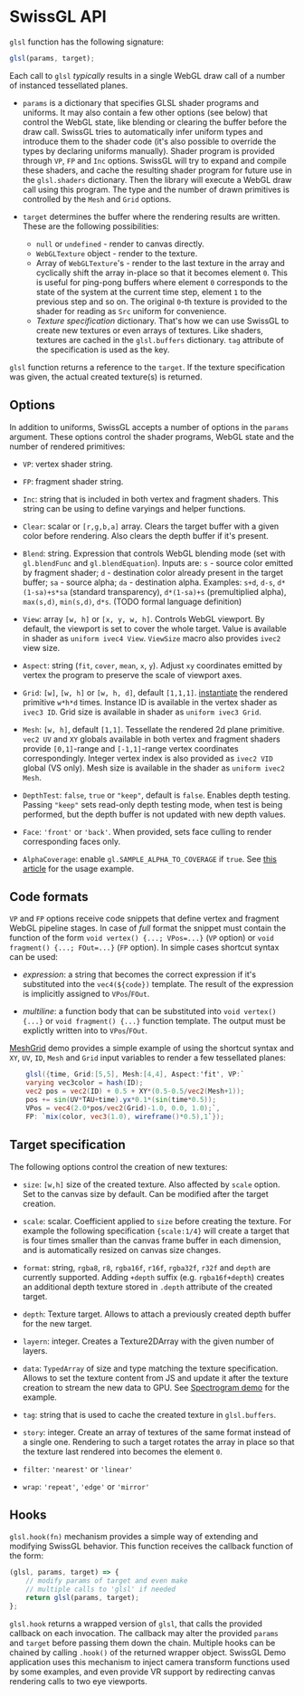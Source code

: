 # SwissGL API

`glsl` function has the following signature:

```js
glsl(params, target);
```

Each call to `glsl` _typically_ results in a single WebGL draw call of a number of instanced tessellated planes.

- `params` is a dictionary that specifies GLSL shader programs and uniforms. It may also contain a few other options (see below) that control the WebGL state, like blending or clearing the buffer before the draw call. SwissGL tries to automatically infer uniform types and introduce them to the shader code (it's also possible to override the types by declaring uniforms manually). Shader program is provided through `VP`, `FP` and `Inc` options. SwissGL will try to expand and compile these shaders, and cache the resulting shader program for future use in the `glsl.shaders` dictionary. Then the library will execute a WebGL draw call using this program. The type and the number of drawn primitives is controlled by the `Mesh` and `Grid` options.

- `target` determines the buffer where the rendering results are written. These are the following possibilities:
  - `null` or `undefined` - render to canvas directly.
  - `WebGLTexture` object - render to the texture.
  - Array of `WebGLTexture`'s - render to the last texture in the array and cyclically shift the array in-place so that it becomes element `0`. This is useful for ping-pong buffers where element `0` corresponds to the state of the system at the current time step, element `1` to the previous step and so on. The original `0`-th texture is provided to the shader for reading as `Src` uniform for convenience.
  - _Texture specification_ dictionary. That's how we can use SwissGL to create new textures or even arrays of textures. Like shaders, textures are cached in the `glsl.buffers` dictionary. `tag` attribute of the specification is used as the key.

`glsl` function returns a reference to the `target`. If the texture specification was given, the actual created texture(s) is returned.

## Options

In addition to uniforms, SwissGL accepts a number of options in the `params` argument. These options control the shader programs, WebGL state and the number of rendered primitives:

- `VP`: vertex shader string.

- `FP`: fragment shader string.

- `Inc`: string that is included in both vertex and fragment shaders. This string can be using to define varyings and helper functions.

- `Clear`: scalar or `[r,g,b,a]` array. Clears the target buffer with a given color before rendering. Also clears the depth buffer if it's present.

- `Blend`: string. Expression that controls WebGL blending mode (set with `gl.blendFunc` and `gl.blendEquation`). Inputs are: `s` - source color emitted by fragment shader; `d` - destination color already present in the target buffer; `sa` - source alpha; `da` - destination alpha. Examples: `s+d`, `d-s`, `d*(1-sa)+s*sa` (standard transparency), `d*(1-sa)+s` (premultiplied alpha), `max(s,d)`, `min(s,d)`, `d*s`. (TODO formal language definition)

- `View`: array `[w, h]` or `[x, y, w, h]`. Controls WebGL viewport. By default, the viewport is set to cover the whole target. Value is available in shader as `uniform ivec4 View`. `ViewSize` macro also provides `ivec2` view size.

- `Aspect`: string (`fit`, `cover`, `mean`, `x`, `y`). Adjust `xy` coordinates emitted by vertex the program to preserve the scale of viewport axes.

- `Grid`: `[w]`, `[w, h]` or `[w, h, d]`, default `[1,1,1]`. [instantiate](https://webglfundamentals.org/webgl/lessons/webgl-instanced-drawing.html) the rendered primitive `w*h*d` times. Instance ID is available in the vertex shader as `ivec3 ID`. Grid size is available in shader as `uniform ivec3 Grid`.

- `Mesh`: `[w, h]`, default `[1,1]`. Tessellate the rendered 2d plane primitive. `vec2 UV` and `XY` globals available in both vertex and fragment shaders provide `[0,1]`-range and `[-1,1]`-range vertex coordinates correspondingly. Integer vertex index is also provided as `ivec2 VID` global (VS only). Mesh size is available in the shader as `uniform ivec2 Mesh`.

- `DepthTest`: `false`, `true` or `"keep"`, default is `false`. Enables depth testing. Passing `"keep"` sets read-only depth testing mode, when test is being performed, but the depth buffer is not updated with new depth values.

- `Face`: `'front'` or `'back'`. When provided, sets face culling to render corresponding faces only.

- `AlphaCoverage`: enable `gl.SAMPLE_ALPHA_TO_COVERAGE` if `true`. See [this article](https://bgolus.medium.com/anti-aliased-alpha-test-the-esoteric-alpha-to-coverage-8b177335ae4f) for the usage example.

## Code formats

`VP` and `FP` options receive code snippets that define vertex and fragment WebGL pipeline stages. In case of _full_ format the snippet must contain the function of the form `void vertex() {...; VPos=...}` (`VP` option) or `void fragment() {...; FOut=...}` (`FP` option). In simple cases shortcut syntax can be used:

- _expression_: a string that becomes the correct expression if it's substituted into the `vec4(${code})` template. The result of the expression is implicitly assigned to `VPos`/`FOut`.

- _multiline_: a function body that can be substituted into `void vertex() {...}` or `void fragment() {...}` function template. The output must be explictly written into to `VPos`/`FOut`.

[MeshGrid](https://google.github.io/swissgl/#MeshGrid) demo provides a simple example of using the shortcut syntax and `XY`, `UV`, `ID`, `Mesh` and `Grid` input variables to render a few tessellated planes:

```glsl
    glsl({time, Grid:[5,5], Mesh:[4,4], Aspect:'fit', VP:`
    varying vec3color = hash(ID);
    vec2 pos = vec2(ID) + 0.5 + XY*(0.5-0.5/vec2(Mesh+1));
    pos += sin(UV*TAU+time).yx*0.1*(sin(time*0.5));
    VPos = vec4(2.0*pos/vec2(Grid)-1.0, 0.0, 1.0);`,
    FP: `mix(color, vec3(1.0), wireframe()*0.5),1`});

```

## Target specification

The following options control the creation of new textures:

- `size`: `[w,h]` size of the created texture. Also affected by `scale` option. Set to the canvas size by default. Can be modified after the target creation.

- `scale`: scalar. Coefficient applied to `size` before creating the texture. For example the following specification `{scale:1/4}` will create a target that is four times smaller than the canvas frame buffer in each dimension, and is automatically resized on canvas size changes.

- `format`: string, `rgba8`, `r8`, `rgba16f`, `r16f`, `rgba32f`, `r32f` and `depth` are currently supported. Adding `+depth` suffix (e.g. `rgba16f+depth`) creates an additional depth texture stored in `.depth` attribute of the created target.

- `depth`: Texture target. Allows to attach a previously created depth buffer for the new target.

- `layern`: integer. Creates a Texture2DArray with the given number of layers.

- `data`: `TypedArray` of size and type matching the texture specification. Allows to set the texture content from JS and update it after the texture creation to stream the new data to GPU. See [Spectrogram demo](../demo/Spectrogram.js) for the example.

- `tag`: string that is used to cache the created texture in `glsl.buffers`.

- `story`: integer. Create an array of textures of the same format instead of a single one. Rendering to such a target rotates the array in place so that the texture last rendered into becomes the element `0`.

- `filter`: `'nearest'` or `'linear'`

- `wrap`: `'repeat'`, `'edge'` or `'mirror'`

## Hooks

`glsl.hook(fn)` mechanism provides a simple way of extending and modifying SwissGL behavior. This function receives the callback function of the form:

```js
(glsl, params, target) => {
	// modify params of target and even make
	// multiple calls to 'glsl' if needed
	return glsl(params, target);
};
```

`glsl.hook` returns a wrapped version of `glsl`, that calls the provided callback on each invocation. The callback may alter the provided `params` and `target` before passing them down the chain. Multiple hooks can be chained by calling `.hook()` of the returned wrapper object. SwissGL Demo application uses this mechanism to inject camera transform functions used by some examples, and even provide VR support by redirecting canvas rendering calls to two eye viewports.
